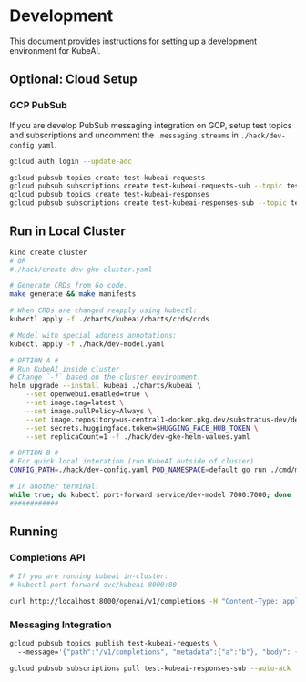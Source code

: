 # Development

This document provides instructions for setting up a development environment for KubeAI.

## Optional: Cloud Setup

### GCP PubSub

If you are develop PubSub messaging integration on GCP, setup test topics and subscriptions and uncomment the `.messaging.streams` in `./hack/dev-config.yaml`.

```bash
gcloud auth login --update-adc

gcloud pubsub topics create test-kubeai-requests
gcloud pubsub subscriptions create test-kubeai-requests-sub --topic test-kubeai-requests
gcloud pubsub topics create test-kubeai-responses
gcloud pubsub subscriptions create test-kubeai-responses-sub --topic test-kubeai-responses
```

## Run in Local Cluster

```bash
kind create cluster
# OR
#./hack/create-dev-gke-cluster.yaml

# Generate CRDs from Go code.
make generate && make manifests

# When CRDs are changed reapply using kubectl:
kubectl apply -f ./charts/kubeai/charts/crds/crds

# Model with special address annotations:
kubectl apply -f ./hack/dev-model.yaml

# OPTION A #
# Run KubeAI inside cluster
# Change `-f` based on the cluster environment.
helm upgrade --install kubeai ./charts/kubeai \
    --set openwebui.enabled=true \
    --set image.tag=latest \
    --set image.pullPolicy=Always \
    --set image.repository=us-central1-docker.pkg.dev/substratus-dev/default/kubeai \
    --set secrets.huggingface.token=$HUGGING_FACE_HUB_TOKEN \
    --set replicaCount=1 -f ./hack/dev-gke-helm-values.yaml

# OPTION B #
# For quick local interation (run KubeAI outside of cluster)
CONFIG_PATH=./hack/dev-config.yaml POD_NAMESPACE=default go run ./cmd/main.go --allow-pod-address-override

# In another terminal:
while true; do kubectl port-forward service/dev-model 7000:7000; done
############
```

## Running

### Completions API

```bash
# If you are running kubeai in-cluster:
# kubectl port-forward svc/kubeai 8000:80

curl http://localhost:8000/openai/v1/completions -H "Content-Type: application/json" -d '{"prompt": "Hi", "model": "dev"}' -v
```

### Messaging Integration

```bash
gcloud pubsub topics publish test-kubeai-requests \                  
  --message='{"path":"/v1/completions", "metadata":{"a":"b"}, "body": {"model": "dev", "prompt": "hi"}}'

gcloud pubsub subscriptions pull test-kubeai-responses-sub --auto-ack
```